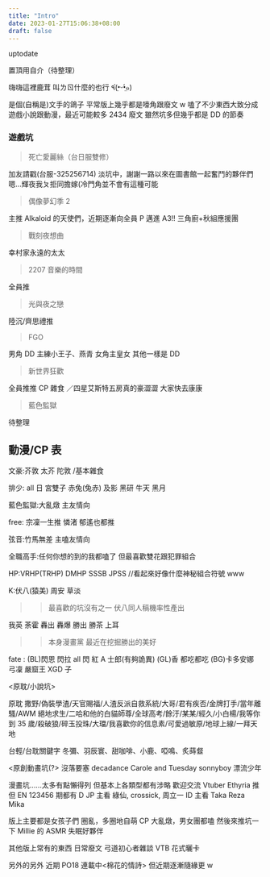 ```yaml
---
title: "Intro"
date: 2023-01-27T15:06:38+08:00
draft: false
---
```


uptodate

置頂用自介（待整理）

嗨嗨這裡鹿茸
叫ㄌㄖ什麼的也行 ٩(•̤̀ᵕ•̤́๑)

是個(自稱是)文手的鴿子 平常版上幾乎都是嚎角跟廢文 w
嗑了不少東西大致分成遊戲小說跟動漫，最近可能較多 2434 廢文
雖然坑多但幾乎都是 DD 的節奏

### 遊戲坑

> 死亡愛麗絲（台日服雙修）

加友請戳(台服-325256714)
淡坑中，謝謝一路以來在圖書館一起奮鬥的夥伴們
嗯…輝夜我ㄆ拒同擔嫁(冷門角並不會有這種可能

> 偶像夢幻季 2

主推 Alkaloid 的天使們，近期逐漸向全員 P 邁進
A3!! 三角廚+秋組應援團

> 戰刻夜想曲

幸村家永遠的太太

> 2207 音樂的時間

全員推

> 光與夜之戀

陸沉/齊思禮推

> FGO

男角 DD 主練小王子、燕青
女角主皇女 其他一樣是 DD

> 新世界狂歡

全員推推 CP 雜食
／四星艾斯特五房真的豪澀澀 大家快去康康

> 藍色監獄

待整理

## 動漫/CP 表

文豪:芥敦 太芥 陀敦 /基本雜食

排少: all 日 宮雙子 赤兔(兔赤) 及影 黑研 牛天 黑月

藍色監獄:大亂燉 主友情向

free: 宗凜一生推 憐渚 郁遙也都推

弦音:竹馬無差 主嗑友情向

全職高手:任何你想的到的我都嗑了 但最喜歡雙花跟犯罪組合

HP:VRHP(TRHP) DMHP SSSB JPSS //看起來好像什麼神秘組合符號 www

K:伏八(猿美) 周安 草淡

> > 最喜歡的坑沒有之一
> > 伏八同人稿機率性產出

我英 荼霍 轟出 轟爆 勝出 勝茶 上耳

> > 本身漫畫黨 最近在挖掘勝出的美好

fate :
(BL)閃恩 閃拉 all 閃 紅 A 士郎(有夠詭異)
(GL)香 都吃都吃
(BG)卡多安娜 弓凜 嚴窟王 XGD 子

<原耽/小說坑>

原耽
撒野/偽裝學渣/天官賜福/人渣反派自救系統/大哥/君有疾否/金牌打手/當年離騷/AWM 絕地求生/二哈和他的白貓師尊/全球高考/餘汙/某某/經久/小白楊/我等你到 35 歲/殺破狼/碎玉投珠/大璫/我喜歡你的信息素/可愛過敏原/地球上線/一拜天地

台輕/台耽關鍵字
冬彌、羽辰寰、甜咖啡、小鹿、啞鳴、炙蒔韰

<原創動畫坑(?>
沒落要塞 decadance
Carole and Tuesday
sonnyboy 漂流少年

漫畫坑……太多有點懶得列
但基本上各類型都有涉略 歡迎交流
Vtuber
Ethyria 推
但 EN 123456 期都有 D
JP 主看 綠仙, crossick, 周立一
ID 主看 Taka Reza Mika

版上主要都是女孩子們
圈亂，多圈地自萌
CP 大亂燉，男女團都嗑
然後來推坑一下 Millie 的 ASMR 失眠好夥伴

其他版上常有的東西
日常廢文
弓道初心者雜談
VTB
花式曬卡

另外的另外
近期 PO18 連載中<棉花的情詩>
但近期逐漸隨緣更 w
